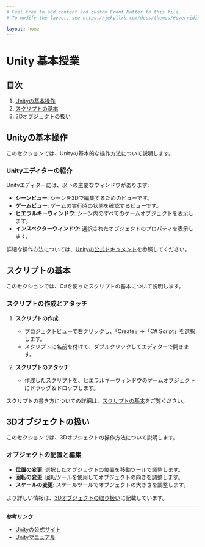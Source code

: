 ```yaml
---
# Feel free to add content and custom Front Matter to this file.
# To modify the layout, see https://jekyllrb.com/docs/themes/#overriding-theme-defaults

layout: home
---
```

# Unity 基本授業

## 目次
1. [Unityの基本操作](/myJekyllSite/unity-basics/)
2. [スクリプトの基本](/_pages/scripts-basics.md)
3. [3Dオブジェクトの扱い](/_pages/3d-objects.md)

## Unityの基本操作

このセクションでは、Unityの基本的な操作方法について説明します。

### Unityエディターの紹介

Unityエディターには、以下の主要なウィンドウがあります:
- **シーンビュー**: シーンを3Dで編集するためのビューです。
- **ゲームビュー**: ゲームの実行時の状態を確認するビューです。
- **ヒエラルキーウィンドウ**: シーン内のすべてのゲームオブジェクトを表示します。
- **インスペクターウィンドウ**: 選択されたオブジェクトのプロパティを表示します。

詳細な操作方法については、[Unityの公式ドキュメント](https://docs.unity3d.com/Manual/Editor.html)を参照してください。

## スクリプトの基本

このセクションでは、C#を使ったスクリプトの基本について説明します。

### スクリプトの作成とアタッチ

1. **スクリプトの作成**:
   - プロジェクトビューで右クリックし、「Create」→「C# Script」を選択します。
   - スクリプトに名前を付けて、ダブルクリックしてエディターで開きます。

2. **スクリプトのアタッチ**:
   - 作成したスクリプトを、ヒエラルキーウィンドウのゲームオブジェクトにドラッグ＆ドロップします。

スクリプトの書き方についての詳細は、[スクリプトの基本](/_pages/scripts-basics.md)をご覧ください。

## 3Dオブジェクトの扱い

このセクションでは、3Dオブジェクトの操作方法について説明します。

### オブジェクトの配置と編集

- **位置の変更**: 選択したオブジェクトの位置を移動ツールで調整します。
- **回転の変更**: 回転ツールを使用してオブジェクトの向きを調整します。
- **スケールの変更**: スケールツールでオブジェクトの大きさを調整します。

より詳しい情報は、[3Dオブジェクトの取り扱い](/_pages/3d-objects.md)に記載しています。

---

**参考リンク**:
- [Unityの公式サイト](https://unity.com/)
- [Unityマニュアル](https://docs.unity3d.com/Manual/index.html)
